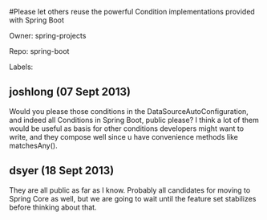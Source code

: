 #Please let others reuse the powerful Condition implementations provided with Spring Boot

Owner: spring-projects

Repo: spring-boot

Labels: 

## joshlong (07 Sept 2013)

Would you please those conditions in the DataSourceAutoConfiguration, and indeed all Conditions in Spring Boot, public please? I think a lot of them would be useful as basis for other conditions developers might want to write, and they compose well since u have convenience methods like matchesAny(). 


## dsyer (18 Sept 2013)

They are all public as far as I know. Probably all candidates for moving to Spring Core as well, but we are going to wait until the feature set stabilizes before thinking about that.


